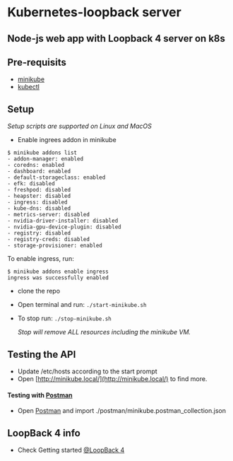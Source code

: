 # Kubernetes-loopback server  
## Node-js web app with Loopback 4 server on k8s

## Pre-requisits
* [minikube](https://github.com/kubernetes/minikube)
* [kubectl](https://kubernetes.io/docs/tasks/tools/install-kubectl/)

## Setup
*Setup scripts are supported on Linux and MacOS*
* Enable ingrees addon in minikube
```
$ minikube addons list
- addon-manager: enabled
- coredns: enabled
- dashboard: enabled
- default-storageclass: enabled
- efk: disabled
- freshpod: disabled
- heapster: disabled
- ingress: disabled
- kube-dns: disabled
- metrics-server: disabled
- nvidia-driver-installer: disabled
- nvidia-gpu-device-plugin: disabled
- registry: disabled
- registry-creds: disabled
- storage-provisioner: enabled
```
To enable ingress, run:
```
$ minikube addons enable ingress
ingress was successfully enabled
```
* clone the repo
* Open terminal and run: ``./start-minikube.sh``
* To stop run: ``./stop-minikube.sh``
    
    *Stop will remove ALL resources including the minikube VM.* 

## Testing the API
* Update /etc/hosts according to the start prompt
* Open [http://minikube.local/](http://minikube.local/) to find more.

#### Testing with [Postman](https://www.getpostman.com/)
* Open [Postman](https://www.getpostman.com/) and import ./postman/minikube.postman_collection.json

## LoopBack 4 info
* Check Getting started [@LoopBack 4](https://loopback.io/doc/en/lb4/)

